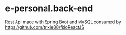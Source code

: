 # e-personal.back-end
Rest Api made with Spring Boot and MySQL consumed by https://github.com/trixie88/fitioReactJS
